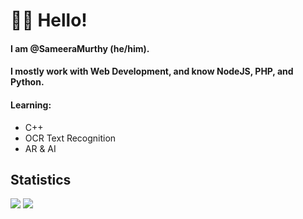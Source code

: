 # 👋🏾 Hello!
#### I am @SameeraMurthy (he/him).
#### I mostly work with Web Development, and know NodeJS, PHP, and Python.

#### Learning:
- C++
- OCR Text Recognition
- AR & AI

## Statistics
<img src="https://github-readme-stats.vercel.app/api?username=SameeraMurthy&show_icons=true&theme=dark&title_color=dodgerblue&icon_color=dodgerblue&hide_border=true"/>
<img src="https://github-readme-stats.vercel.app/api/top-langs/?username=sameeramurthy&theme=dark&title_color=dodgerblue&layout=compact&hide_border=true"/>
